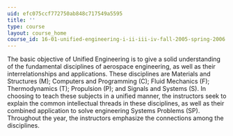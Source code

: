 ```yaml
---
uid: efc075ccf772750ab848c717549a5595
title: ''
type: course
layout: course_home
course_id: 16-01-unified-engineering-i-ii-iii-iv-fall-2005-spring-2006
---
```

The basic objective of Unified Engineering is to give a solid understanding of the fundamental disciplines of aerospace engineering, as well as their interrelationships and applications. These disciplines are Materials and Structures (M); Computers and Programming (C); Fluid Mechanics (F); Thermodynamics (T); Propulsion (P); and Signals and Systems (S). In choosing to teach these subjects in a unified manner, the instructors seek to explain the common intellectual threads in these disciplines, as well as their combined application to solve engineering Systems Problems (SP). Throughout the year, the instructors emphasize the connections among the disciplines.
